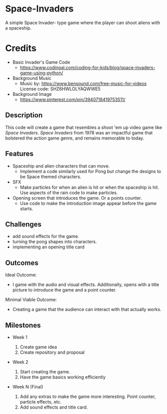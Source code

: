 # Space-Invaders
A simple Space Invader- type game where the player can shoot aliens with a spaceship. 

# Credits
- Basic Invader's Game Code
  - https://www.codingal.com/coding-for-kids/blog/space-invaders-game-using-python/
- Background Music
  - Music by: https://www.bensound.com/free-music-for-videos
    License code: SHZ6HWLOLYAQWWE5
- Background Image
  - https://www.pinterest.com/pin/3940718419753511/

## Description
This code will create a game that resembles a shoot 'em up video game like *Space Invaders*. *Space Invaders* from 1978 was an impactful game that bolstered the action game genre, and remains memorable to today. 

## Features
- Spaceship and alien characters that can move. 
	- Implement a code similarly used for Pong but change the designs to be Space themed characters.
- SFX
	- Make particles for when an alien is hit or when the spaceship is hit. Use aspects of the rain code to make particles.
- Opening screen that introduces the game. Or a points counter. 
	- Use code to make the introduction image appear before the game starts. 

## Challenges
- add sound effects for the game. 
- turning the pong shapes into characters. 
- implementing an opening title card

## Outcomes
Ideal Outcome:
- I game with the audio and visual effects. Additionally, opens with a title picture to introduce the game and a point counter.  

Minimal Viable Outcome:
- Creating a game that the audience can interact with that actually works.

## Milestones

- Week 1
  1. Create game idea
  2. Create repository and proposal

- Week 2
  1. Start creating the game. 
  2. Have the game basics working efficiently

- Week N (Final)
  1. Add any extras to make the game more interesting. Point counter, particle effects, etc. 
  2. Add sound effects and title card. 
